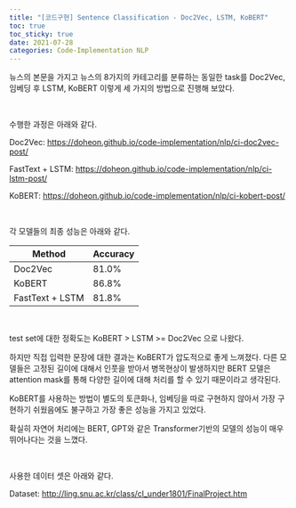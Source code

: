 ```yaml
---
title: "[코드구현] Sentence Classification - Doc2Vec, LSTM, KoBERT"
toc: true
toc_sticky: true
date: 2021-07-28
categories: Code-Implementation NLP
---
```


뉴스의 본문을 가지고 뉴스의 8가지의 카테고리를 분류하는 동일한 task를 Doc2Vec, 임베딩 후 LSTM, KoBERT 이렇게 세 가지의 방법으로 진행해 보았다.

&nbsp;



수행한 과정은 아래와 같다.

Doc2Vec: <https://doheon.github.io/code-implementation/nlp/ci-doc2vec-post/>

FastText + LSTM: <https://doheon.github.io/code-implementation/nlp/ci-lstm-post/>

KoBERT: <https://doheon.github.io/code-implementation/nlp/ci-kobert-post/>

&nbsp;



각 모델들의 최종 성능은 아래와 같다.

| Method          | Accuracy |
| --------------- | -------- |
| Doc2Vec         | 81.0%    |
| KoBERT          | 86.8%    |
| FastText + LSTM | 81.8%    |

&nbsp;



test set에 대한 정확도는 KoBERT > LSTM >= Doc2Vec 으로 나왔다.

하지만 직접 입력한 문장에 대한 결과는 KoBERT가 압도적으로 좋게 느껴졌다. 다른 모델들은 고정된 길이에 대해서 인풋을 받아서 병목현상이 발생하지만 BERT 모델은 attention mask를 통해 다양한 길이에 대해 처리를 할 수 있기 때문이라고 생각된다.

KoBERT를 사용하는 방법이 별도의 토큰화나, 임베딩을 따로 구현하지 않아서 가장 구현하기 쉬웠음에도 불구하고 가장 좋은 성능을 가지고 있었다.

확실히 자연어 처리에는 BERT, GPT와 같은 Transformer기반의 모델의 성능이 매우 뛰어나다는 것을 느꼈다.

&nbsp;



사용한 데이터 셋은 아래와 같다.

Dataset: <http://ling.snu.ac.kr/class/cl_under1801/FinalProject.htm>

&nbsp;

